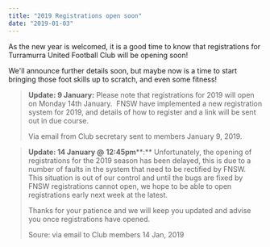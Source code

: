 ```yaml
---
title: "2019 Registrations open soon"
date: "2019-01-03"
---
```


As the new year is welcomed, it is a good time to know that registrations for Turramurra United Football Club will be opening soon!

We'll announce further details soon, but maybe now is a time to start bringing those foot skills up to scratch, and even some fitness!

> **Update: 9 January:** Please note that registrations for 2019 will open on Monday 14th January.  FNSW have implemented a new registration system for 2019, and details of how to register and a link will be sent out in due course.
> 
> Via email from Club secretary sent to members January 9, 2019.

> **Update: 14 January @** **12:45pm****:** Unfortunately, the opening of registrations for the 2019 season has been delayed, this is due to a number of faults in the system that need to be rectified by FNSW.  This situation is out of our control and until the bugs are fixed by FNSW registrations cannot open, we hope to be able to open registrations early next week at the latest.  
>   
> Thanks for your patience and we will keep you updated and advise you once registrations have opened.  
> 
> Soure: via email to Club members 14 Jan, 2019

